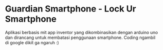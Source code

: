 # Guardian Smartphone - Lock Ur Smartphone

Aplikasi berbasis mit app inventor yang dikombinasikan dengan arduino uno dan dirancang untuk membatasi penggunaan smartphone. Coding ngambil di google dikit ga ngaruh :)
